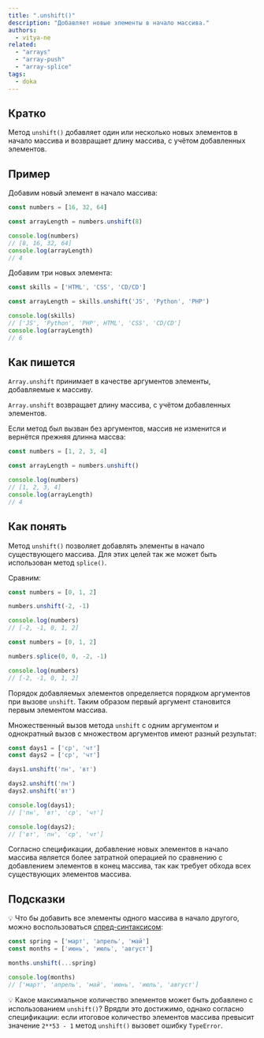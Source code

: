 ```yaml
---
title: ".unshift()"
description: "Добавляет новые элементы в начало массива."
authors:
  - vitya-ne
related:
  - "arrays"
  - "array-push"
  - "array-splice"
tags:
  - doka
---
```


## Кратко

Метод `unshift()` добавляет один или несколько новых элементов в начало массива и возвращает длину массива, с учётом добавленных элементов.

## Пример

Добавим новый элемент в начало массива:

```js
const numbers = [16, 32, 64]

const arrayLength = numbers.unshift(8)

console.log(numbers)
// [8, 16, 32, 64]
console.log(arrayLength)
// 4
```

Добавим три новых элемента:

```js
const skills = ['HTML', 'CSS', 'CD/CD']

const arrayLength = skills.unshift('JS', 'Python', 'PHP')

console.log(skills)
// ['JS', 'Python', 'PHP', HTML', 'CSS', 'CD/CD']
console.log(arrayLength)
// 6
```

## Как пишется

`Array.unshift` принимает в качестве аргументов элементы, добавляемые к массиву.

`Array.unshift` возвращает длину массива, с учётом добавленных элементов.

Если метод был вызван без аргументов, массив не изменится и вернётся прежняя длинна массва:

```js
const numbers = [1, 2, 3, 4]

const arrayLength = numbers.unshift()

console.log(numbers)
// [1, 2, 3, 4]
console.log(arrayLength)
// 4
```

## Как понять

Метод `unshift()` позволяет добавлять элементы в начало существующего массива. Для этих целей так же может быть использован метод `splice()`.

Сравним:

```js
const numbers = [0, 1, 2]

numbers.unshift(-2, -1)

console.log(numbers)
// [-2, -1, 0, 1, 2]
```

```js
const numbers = [0, 1, 2]

numbers.splice(0, 0, -2, -1)

console.log(numbers)
// [-2, -1, 0, 1, 2]
```

Порядок добавляемых элементов определяется порядком аргументов при вызове `unshift`. Таким образом первый аргумент становится первым элементом массива.

Множественный вызов метода `unshift` с одним аргументом и однократный вызов с множеством аргументов имеют разный результат:

```js
const days1 = ['ср', 'чт']
const days2 = ['ср', 'чт']

days1.unshift('пн', 'вт')

days2.unshift('пн')
days2.unshift('вт')

console.log(days1);
// ['пн', 'вт', 'ср', 'чт']

console.log(days2);
// ['вт', 'пн', 'ср', 'чт']

```

Согласно спецификации, добавление новых элементов в начало массива является более затратной операцией по сравнению с добавлением элементов в конец массива, так как требует обхода всех существующих элементов массива.


## Подсказки

💡 Что бы добавить все элементы одного массива в начало другого, можно воспользоваться [спред-синтаксисом](js/spread/):

```js
const spring = ['март', 'апрель', 'май']
const months = ['июнь', 'июль', 'август']

months.unshift(...spring)

console.log(months)
// ['март', 'апрель', 'май', 'июнь', 'июль', 'август']
```

💡 Какое максимальное количество элементов может быть добавлено с использованием `unshift()`? Врядли это достижимо, однако согласно спецификации: если итоговое количество элементов массива превысит значение `2**53 - 1` метод `unshift()` вызовет ошибку `TypeError`.